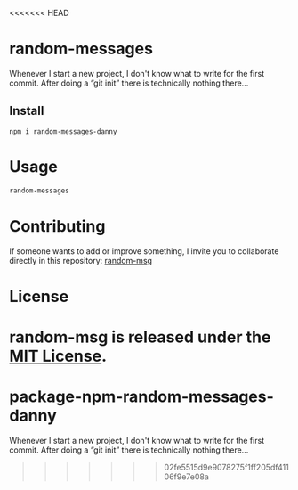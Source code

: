 <<<<<<< HEAD
# random-messages

Whenever I start a new project, I don't know what to write for the first commit. After doing a “git init” there is technically nothing there...

## Install

```npm
npm i random-messages-danny
```

# Usage

```bash
random-messages
```

# Contributing
If someone wants to add or improve something, I invite you to collaborate directly in this repository: [random-msg]()

# License
random-msg is released under the [MIT License](https://opensource.org/licenses/MIT).
=======
# package-npm-random-messages-danny
Whenever I start a new project, I don't know what to write for the first commit. After doing a “git init” there is technically nothing there...
>>>>>>> 02fe5515d9e9078275f1ff205df41106f9e7e08a
